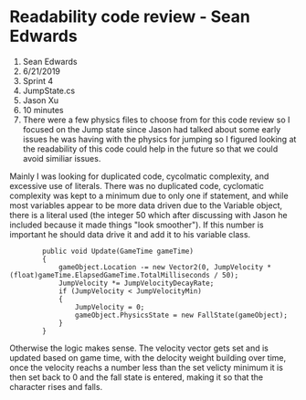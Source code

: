 ﻿# Readability code review - Sean Edwards
1. Sean Edwards
2. 6/21/2019
3. Sprint 4
4. JumpState.cs
5. Jason Xu
6. 10 minutes
7. There were a few physics files to choose from for this code review so I focused on the Jump state 
since Jason had talked about some early issues he was having with the physics for jumping so I figured
looking at the readability of this code could help in the future so that we could avoid similiar issues.

Mainly I was looking for duplicated code, cycolmatic complexity, and excessive use of literals. There 
was no duplicated code, cyclomatic complexity was kept to a minimum due to only one if statement, and 
while most variables appear to be more data driven due to the Variable object, there is a literal
used (the integer 50 which after discussing with Jason he included because it made things "look smoother").
If this number is important he should data drive it and add it to his variable class.

```
        public void Update(GameTime gameTime)
        {
            gameObject.Location -= new Vector2(0, JumpVelocity * (float)gameTime.ElapsedGameTime.TotalMilliseconds / 50);
            JumpVelocity *= JumpVelocityDecayRate;
            if (JumpVelocity < JumpVelocityMin)
            {
                JumpVelocity = 0;
                gameObject.PhysicsState = new FallState(gameObject);
            }
        }
```
Otherwise the logic makes sense. The velocity vector gets set and is updated based on game time, with the delocity weight
building over time, once the velocity reachs a number less than the set velicty minimum it is then set back to 0 and the 
fall state is entered, making it so that the character rises and falls.
